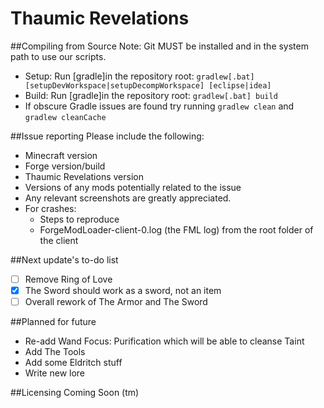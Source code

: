 Thaumic Revelations
========

##Compiling from Source
Note: Git MUST be installed and in the system path to use our scripts.
* Setup: Run [gradle]in the repository root: `gradlew[.bat] [setupDevWorkspace|setupDecompWorkspace] [eclipse|idea]`
* Build: Run [gradle]in the repository root: `gradlew[.bat] build`
* If obscure Gradle issues are found try running `gradlew clean` and `gradlew cleanCache`

##Issue reporting
Please include the following:

* Minecraft version
* Forge version/build
* Thaumic Revelations version
* Versions of any mods potentially related to the issue 
* Any relevant screenshots are greatly appreciated.
* For crashes:
	* Steps to reproduce
	* ForgeModLoader-client-0.log (the FML log) from the root folder of the client

##Next update's to-do list
 - [ ] Remove Ring of Love
 - [x] The Sword should work as a sword, not an item
 - [ ] Overall rework of The Armor and The Sword

##Planned for future
* Re-add Wand Focus: Purification which will be able to cleanse Taint
* Add The Tools
* Add some Eldritch stuff
* Write new lore

##Licensing
Coming Soon (tm)
